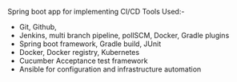 Spring boot app for implementing CI/CD 
Tools Used:-
- Git, Github,
- Jenkins, multi branch pipeline, pollSCM, Docker, Gradle plugins
- Spring boot framework, Gradle build, JUnit
- Docker, Docker registry, Kubernetes
- Cucumber Acceptance test framework
- Ansible for configuration and infrastructure automation
